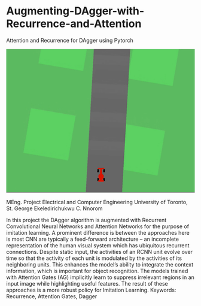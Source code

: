 # Augmenting-DAgger-with-Recurrence-and-Attention
 Attention and Recurrence for DAgger using Pytorch

![GitHub Logo](/simulator_image.PNG)

MEng. Project Electrical and Computer Engineering 
University of Toronto, St. George 
Ekeledirichukwu C. Nnorom 

In this project the DAgger algorithm is augmented with Recurrent Convolutional Neural Networks and Attention Networks for the purpose of imitation learning. A prominent difference is between the approaches here is most CNN are typically a feed-forward architecture – an incomplete representation of the human visual system which has ubiquitous recurrent connections. Despite static input, the activities of an RCNN unit evolve over time so that the activity of each unit is modulated by the activities of its neighboring units. This enhances the model’s ability to integrate the context information, which is important for object recognition. The models trained with Attention Gates (AG) implicitly learn to suppress irrelevant regions in an input image while highlighting useful features. The result of these approaches is a more robust policy for Imitation Learning. Keywords:  Recurrence, Attention Gates, Dagger 
